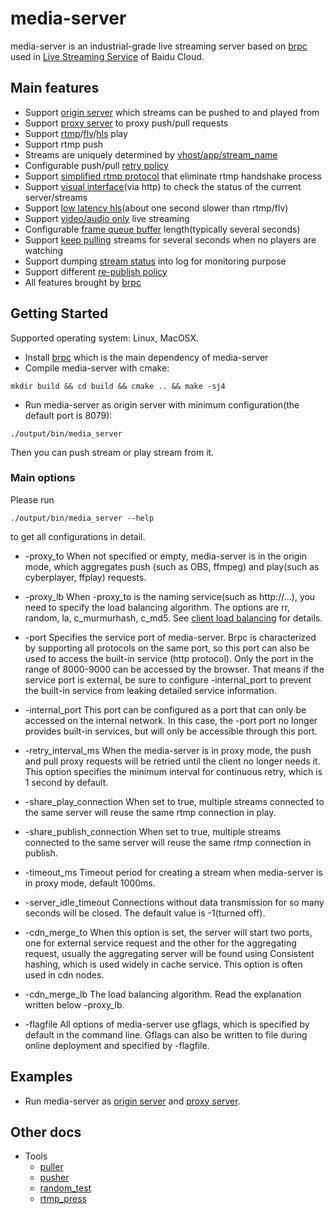 # media-server

media-server is an industrial-grade live streaming server based on [brpc](https://github.com/brpc/brpc) used in [Live Streaming Service](https://cloud.baidu.com/product/lss.html) of Baidu Cloud.

## Main features

* Support [origin server](docs/cn/origin_server.md) which streams can be pushed to and played from
* Support [proxy server](docs/cn/proxy_server.md) to proxy push/pull requests
* Support [rtmp](https://www.adobe.com/devnet/rtmp.html)/[flv](https://en.wikipedia.org/wiki/Flash_Video)/[hls](https://en.wikipedia.org/wiki/HTTP_Live_Streaming) play
* Support rtmp push
* Streams are uniquely determined by [vhost/app/stream_name](docs/cn/vhost_app_stream.md)
* Configurable push/pull [retry policy](docs/cn/retry_policy.md)
* Support [simplified rtmp protocol](docs/cn/simplified_rtmp.md) that eliminate rtmp handshake process
* Support [visual interface](docs/cn/http_service.md)(via http) to check the status of the current server/streams
* Support [low latency hls](docs/cn/low_latency_hls.md)(about one second slower than rtmp/flv)
* Support [video/audio only](docs/cn/av_only.md) live streaming
* Configurable [frame queue buffer](docs/cn/frame_queue.md) length(typically several seconds)
* Support [keep pulling](docs/cn/keep_pulling.md) streams for several seconds when no players are watching
* Support dumping [stream status](docs/cn/stream_status.md) into log for monitoring purpose
* Support different [re-publish policy](docs/cn/republish_policy.md)
* All features brought by [brpc](https://github.com/brpc/brpc)

## Getting Started

Supported operating system: Linux, MacOSX.

* Install [brpc](https://github.com/brpc/brpc/blob/master/docs/cn/getting_started.md)  which is the main dependency of media-server
* Compile media-server with cmake:
```shell
mkdir build && cd build && cmake .. && make -sj4
```
* Run media-server as origin server with minimum configuration(the default port is 8079):
```shell
./output/bin/media_server
```
Then you can push stream or play stream from it.

### Main options

Please run 
```
./output/bin/media_server --help
```
to get all configurations in detail.

* -proxy_to
When not specified or empty, media-server is in the origin mode, which aggregates push (such as OBS, ffmpeg) and play(such as cyberplayer, ffplay) requests.

* -proxy_lb
When -proxy_to is the naming service(such as http://...), you need to specify the load balancing algorithm. The options are rr, random, la, c_murmurhash, c_md5. See [client load balancing](https://github.com/brpc/brpc/blob/master/docs/en/client.md#user-content-load-balancer) for details.

* -port
Specifies the service port of media-server. Brpc is characterized by supporting all protocols on the same port, so this port can also be used to access the built-in service (http protocol). Only the port in the range of 8000-9000 can be accessed by the browser. That means if the service port is external, be sure to configure -internal_port to prevent the built-in service from leaking detailed service information.

* -internal_port
This port can be configured as a port that can only be accessed on the internal network. In this case, the -port port no longer provides built-in services, but will only be accessible through this port.

* -retry_interval_ms
When the media-server is in proxy mode, the push and pull proxy requests will be retried until the client no longer needs it. This option specifies the minimum interval for continuous retry, which is 1 second by default.

* -share_play_connection
When set to true, multiple streams connected to the same server will reuse the same rtmp connection in play.

* -share_publish_connection
When set to true, multiple streams connected to the same server will reuse the same rtmp connection in publish.

* -timeout_ms
Timeout period for creating a stream when media-server is in proxy mode, default 1000ms.

* -server_idle_timeout
Connections without data transmission for so many seconds will be closed. The default value is -1(turned off).

* -cdn_merge_to
When this option is set, the server will start two ports, one for external service request and the other for the aggregating request, usually the aggregating server will be found using Consistent hashing, which is used widely in cache service. This option is often used in cdn nodes.

* -cdn_merge_lb
The load balancing algorithm. Read the explanation written below -proxy_lb.

* -flagfile
All options of media-server use gflags, which is specified by default in the command line. Gflags can also be written to file during online deployment and specified by -flagfile.

## Examples

* Run media-server as [origin server](docs/cn/origin_server.md) and [proxy server](docs/cn/proxy_server.md).

## Other docs

* Tools
    * [puller](docs/cn/puller.md)
    * [pusher](docs/cn/pusher.md)
    * [random_test](docs/cn/random_test.md)
    * [rtmp_press](docs/cn/rtmp_press.md)
